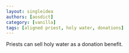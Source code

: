 ```yaml
---
layout: singleidea
authors: [aosdict]
category: [vanilla]
tags: [aligned priest, holy water, donations]
---
```

Priests can sell holy water as a donation benefit.
